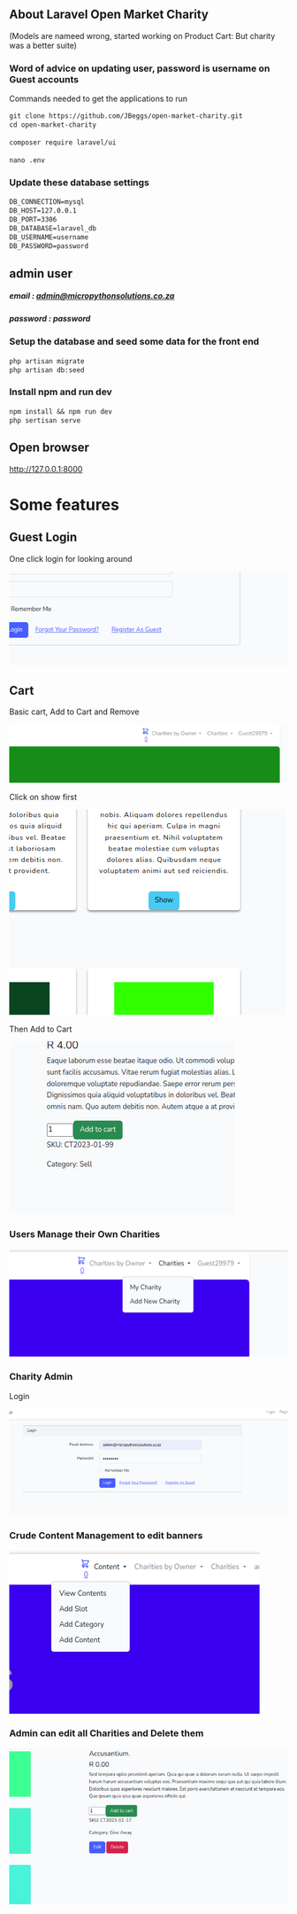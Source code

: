 ## About Laravel Open Market Charity

(Models are nameed wrong, started working on Product Cart: But charity was a better suite)

### Word of advice on updating user, password is username on Guest accounts

Commands needed to get the applications to run

    git clone https://github.com/JBeggs/open-market-charity.git
    cd open-market-charity

    composer require laravel/ui

    nano .env

### Update these database settings

    DB_CONNECTION=mysql
    DB_HOST=127.0.0.1
    DB_PORT=3306
    DB_DATABASE=laravel_db
    DB_USERNAME=username
    DB_PASSWORD=password





## admin user

##### email    : admin@micropythonsolutions.co.za
##### password : password

### Setup the database and seed some data for the front end

    php artisan migrate
    php artisan db:seed

### Install npm and run dev

    npm install && npm run dev
    php sertisan serve

## Open browser

http://127.0.0.1:8000

# Some features

## Guest Login

One click login for looking around

![guest](public/images/README/guest-login.png)

## Cart

Basic cart, Add to Cart and Remove

![guest](public/images/README/cart.png)

Click on show first 

![guest](public/images/README/show.png)

Then Add to Cart

![guest](public/images/README/cart-add.png)

### Users Manage their Own Charities

![guest](public/images/README/charity.png)

### Charity Admin

Login

![guest](public/images/README/admin-panel.png)

### Crude Content Management to edit banners

![guest](public/images/README/content.png)

### Admin can edit all Charities and Delete them

![guest](public/images/README/manage-charity.png)
